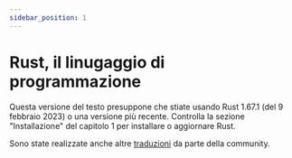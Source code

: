 ```yaml
---
sidebar_position: 1
---
```


# Rust, il linugaggio di programmazione

Questa versione del testo presuppone che stiate usando Rust 1.67.1 (del 9 febbraio 2023) o una versione più recente. Controlla la sezione "Installazione" del capitolo 1 per installare o aggiornare Rust.

Sono state realizzate anche altre [traduzioni](https://doc.rust-lang.org/book/appendix-06-translation.html) da parte della community.
